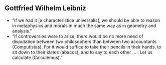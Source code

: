 ## Gottfried Wilhelm Leibniz
* “If we had it [a characteristica universalis], we should be able to reason in metaphysics and morals in much the same way as in geometry and analysis.”
* “If controversies were to arise, there would be no more need of disputation between two philosophers than between two accountants (Computistas). For it would suffice to take their pencils in their hands, to sit down to their slates (abacos), and to say to each other … : Let us calculate (Calculemus).”
